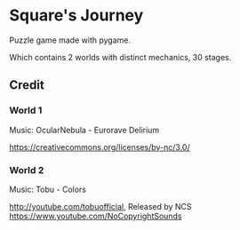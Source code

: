 # Square's Journey
Puzzle game made with pygame. 

Which contains 2 worlds with distinct mechanics, 30 stages.

## Credit
### World 1
Music: OcularNebula - Eurorave Delirium

https://creativecommons.org/licenses/by-nc/3.0/

### World 2
Music: Tobu - Colors 

http://youtube.com/tobuofficial, Released by NCS https://www.youtube.com/NoCopyrightSounds

